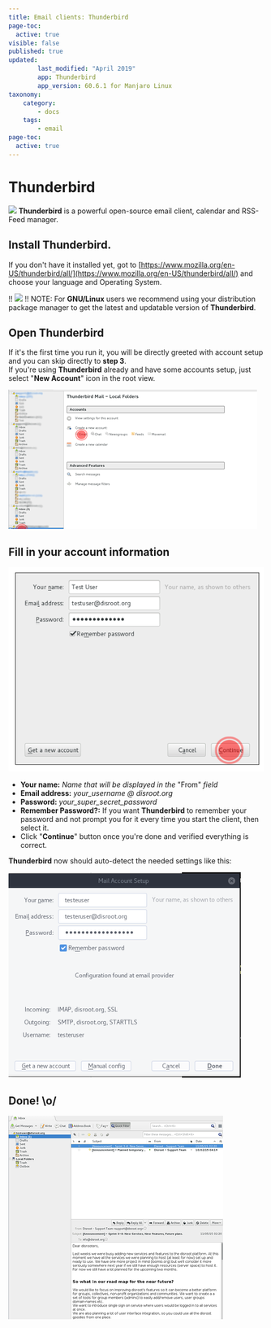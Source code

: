 ```yaml
---
title: Email clients: Thunderbird
page-toc:
  active: true
visible: false
published: true
updated:
        last_modified: "April 2019"
        app: Thunderbird
        app_version: 60.6.1 for Manjaro Linux
taxonomy:
    category:
        - docs
    tags:
        - email
page-toc:
  active: true
---
```


# Thunderbird

![](/home/icons/thunderbird.png)
**Thunderbird** is a powerful open-source email client, calendar and RSS-Feed manager.

## Install Thunderbird.
If you don't have it installed yet, got to [https://www.mozilla.org/en-US/thunderbird/all/](https://www.mozilla.org/en-US/thunderbird/all/) and choose your language and Operating System.

!! ![](/home/icon/note.png)
!! NOTE: For **GNU/Linux** users we recommend using your distribution package manager to get the latest and updatable version of **Thunderbird**.

## **Open Thunderbird**
If it's the first time you run it, you will be directly greeted with account setup and you can skip directly to **step 3**.  
If you're using **Thunderbird** already and have some accounts setup, just select "**New Account**" icon in the root view.

![](en/thunderbird_setup2.png)

## **Fill in your account information**

![](en/thunderbird_setup3.png)

 - **Your name:** *Name that will be displayed in the* "From" *field*
 - **Email address:** *your_username @ disroot.org*
 - **Password:** *your_super_secret_password*
 - **Remember Password?:** If you want **Thunderbird** to remember your password and not prompt you for it every time you start the client, then select it.
 - Click "**Continue**" button once you're done and verified everything is correct.

**Thunderbird** now should auto-detect the needed settings like this:

![](en/thunderbird_setup4.png)

## **Done!** \o/

![](en/thunderbird_setup5.png)
